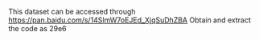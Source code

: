 This dataset can be accessed through https://pan.baidu.com/s/14SlmW7oEJEd_XjqSuDhZBA  Obtain and extract the code as 29e6